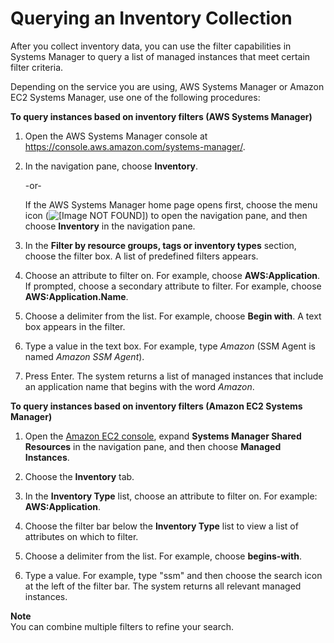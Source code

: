 # Querying an Inventory Collection<a name="sysman-inventory-query"></a>

After you collect inventory data, you can use the filter capabilities in Systems Manager to query a list of managed instances that meet certain filter criteria\. 

Depending on the service you are using, AWS Systems Manager or Amazon EC2 Systems Manager, use one of the following procedures:

**To query instances based on inventory filters \(AWS Systems Manager\)**

1. Open the AWS Systems Manager console at [https://console\.aws\.amazon\.com/systems\-manager/](https://console.aws.amazon.com/systems-manager/)\.

1. In the navigation pane, choose **Inventory**\.

   \-or\-

   If the AWS Systems Manager home page opens first, choose the menu icon \(![\[Image NOT FOUND\]](http://docs.aws.amazon.com/systems-manager/latest/userguide/images/menu-icon-small.png)\) to open the navigation pane, and then choose **Inventory** in the navigation pane\.

1. In the **Filter by resource groups, tags or inventory types** section, choose the filter box\. A list of predefined filters appears\.

1. Choose an attribute to filter on\. For example, choose **AWS:Application**\. If prompted, choose a secondary attribute to filter\. For example, choose **AWS:Application\.Name**\. 

1. Choose a delimiter from the list\. For example, choose **Begin with**\. A text box appears in the filter\.

1. Type a value in the text box\. For example, type *Amazon* \(SSM Agent is named *Amazon SSM Agent*\)\. 

1. Press Enter\. The system returns a list of managed instances that include an application name that begins with the word *Amazon*\.

**To query instances based on inventory filters \(Amazon EC2 Systems Manager\)**

1. Open the [Amazon EC2 console](https://console.aws.amazon.com/ec2/), expand **Systems Manager Shared Resources** in the navigation pane, and then choose **Managed Instances**\. 

1. Choose the **Inventory** tab\.

1. In the **Inventory Type** list, choose an attribute to filter on\. For example: **AWS:Application**\.

1. Choose the filter bar below the **Inventory Type** list to view a list of attributes on which to filter\. 

1. Choose a delimiter from the list\. For example, choose **begins\-with**\.

1. Type a value\. For example, type "ssm" and then choose the search icon at the left of the filter bar\. The system returns all relevant managed instances\.

**Note**  
You can combine multiple filters to refine your search\.